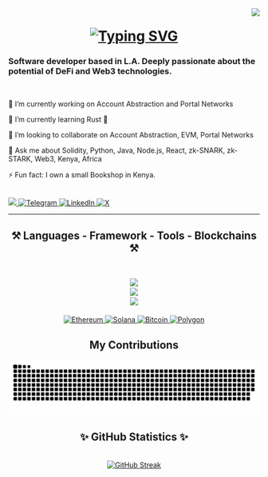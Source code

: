 <img align="right" src="https://visitor-badge.laobi.icu/badge?page_id=jwenjian.visitor-badge&left_color=black&right_color=blue&left_text=Welcome%20Visitors%20%F0%9F%98%8A" />


<h1 align = "center">
<a href="https://git.io/typing-svg"><img src="https://readme-typing-svg.demolab.com?font=Rubik+Glitch&pause=1000&color=53C6FF&width=435&lines=Hello%2C+my+name+is+Teddy+%F0%9F%90%BB;Welcome+to+my+Github+Page+%F0%9F%91%A8%F0%9F%8F%BE%E2%80%8D%F0%9F%92%BB" alt="Typing SVG" /></a>
</h1>

<h3 align ="left"> Software developer based in L.A. Deeply passionate about the potential of DeFi and Web3 technologies.</h3>

<br/>

<div style="text-align: left;">
  <p>🔭 I’m currently working on Account Abstraction and Portal Networks</p>
  <p>🌱 I’m currently learning Rust 🦀</p>
  <p>👯 I’m looking to collaborate on Account Abstraction, EVM, Portal Networks</p>
  <p>💬 Ask me about Solidity, Python, Java, Node.js, React, zk-SNARK, zk-STARK, Web3, Kenya, Africa</p>
  <p>⚡ Fun fact: I own a small Bookshop in Kenya.</p>
</div>

<br/>

</div align ="center">

<a href="mailto:onditee@protonmail.com">
  <img src ="https://img.shields.io/badge/proton%20mail-6D4AFF?style=for-the-badge&logo=protonmail&logoColor=white" target="_blank"/>
</a>
<a href="https://t.me/onditee" target="_blank">
  <img src="https://img.shields.io/badge/Telegram-2CA5E0?style=for-the-badge&logo=telegram&logoColor=white" alt="Telegram">
</a>
<a href="https://linkedin.com/in/onditee" target="_blank">
  <img src="https://img.shields.io/badge/LinkedIn-0077B5?style=for-the-badge&logo=linkedin&logoColor=white" alt="LinkedIn">
</a>
<a href="https://x.com/onditee" target="_blank">
  <img src="https://img.shields.io/badge/X-1DA1F2?style=for-the-badge&logo=x&logoColor=white" alt="X">
</a>

<hr/>

<h2 align ="center"> ⚒️ Languages - Framework - Tools - Blockchains ⚒️ </h2>
<br>
<p align="center">
 <a href="https://skillicons.dev">
    <img src="https://skillicons.dev/icons?i=python,java,solidity,graphql,javascript,cpp,rust" />
  </a><br>
<a href="https://skillicons.dev">
    <img src="https://skillicons.dev/icons?i=react,yarn,npm,nextjs,nodejs,vite,angular" />
  </a><br>
  <a href="https://skillicons.dev">
    <img src="https://skillicons.dev/icons?i=anaconda,idea,sublime,vscode,eclipse,androidstudio,blender" />
  </a><br>
 <br>
  <a href="https://ethereum.org/">
  <img src="https://img.shields.io/badge/Ethereum-2CA5E0?style=for-the-badge&logo=ethereum&logoColor=white" alt="Ethereum" />
  </a>
  <a href="https://solana.com/">
    <img src="https://img.shields.io/badge/Solana-0077FF?style=for-the-badge&logo=solana&logoColor=white" alt="Solana" />
  </a>
  <a href="https://bitcoin.org/">
    <img src="https://img.shields.io/badge/Bitcoin-FF9900?style=for-the-badge&logo=bitcoin&logoColor=white" alt="Bitcoin" />
  </a>
  <a href="https://polygon.technology/">
    <img src="https://img.shields.io/badge/Polygon-6E48FF?style=for-the-badge&logo=polygon&logoColor=white" alt="Polygon" />
  </a>
</p>

<div align="center">
  <h2>  My Contributions </h2>
  <picture>
    <source media="(prefers-color-scheme: dark)" srcset="https://raw.githubusercontent.com/onditee/onditee/output/github-snake-dark.svg" />
    <source media="(prefers-color-scheme: light)" srcset="https://raw.githubusercontent.com/onditee/onditee/output/github-snake.svg" />
    <img alt="snake eating my contributions" src="https://raw.githubusercontent.com/onditee/onditee/output/github-snake.svg" />
  </picture>
</div>

<h2 align ="center"> ✨ GitHub Statistics ✨ </h2>
<br>
<div align="center">
  <a href="https://git.io/streak-stats">
    <img src="https://streak-stats.demolab.com?user=onditee&theme=ocean-dark" alt="GitHub Streak" />
  </a>
</div>

<!--**onditee/onditee** is a ✨ _special_ ✨ repository because its `README.md` (this file) appears on your GitHub profile.

Here are some ideas to get you started:

- 🔭 I’m currently working on ...
- 🌱 I’m currently learning ...
- 👯 I’m looking to collaborate on ...
- 🤔 I’m looking for help with ...
- 💬 Ask me about ...
- 📫 How to reach me: ...
- 😄 Pronouns: ...
- ⚡ Fun fact: ...
-->
